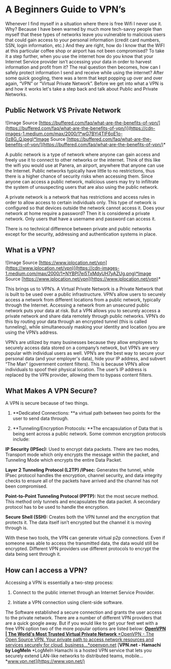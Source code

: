 
# A Beginners Guide to VPN’s

Whenever I find myself in a situation where there is free Wifi I never use it. Why? Because I have been warned by much more tech-savvy people than myself that these types of networks leave you vulnerable to malicious users that could gain access to your personal information (credit card numbers, SSN, login information, etc.) And they are right, how do I know that the WIFI at this particular coffee shop or airport has not been compromised? To take it a step further, when you use the internet how do you know that your Internet Service provider isn’t accessing your data in order to harvest information and profit from it? The real question then becomes, how can I safely protect information I send and receive while using the internet? After some quick googling, there was a term that kept popping up over and over again, “VPN” or “Virtual Private Network”. Before we get into what a VPN is and how it works let's take a step back and talk about Public and Private Networks.

## Public Network VS Private Network

![Image Source [https://buffered.com/faq/what-are-the-benefits-of-vpn/](https://buffered.com/faq/what-are-the-benefits-of-vpn/)](https://cdn-images-1.medium.com/max/2000/1*wG7BYi4TlF6oE1o-0z8G_Q.jpeg)*Image Source [https://buffered.com/faq/what-are-the-benefits-of-vpn/](https://buffered.com/faq/what-are-the-benefits-of-vpn/)*

A public network is a type of network where anyone can gain access and freely use it to connect to other networks or the internet. Think of this like the wifi you would use at Panera, an airport, anywhere that anyone can use the Internet. Public networks typically have little to no restrictions, thus there is a higher chance of security risks when accessing them. Since anyone can access a public network, malicious users may try to infiltrate the system of unsuspecting users that are also using the public network.

A private network is a network that has restrictions and access rules in order to allow access to certain individuals only. This type of network is configured so that devices outside the network cannot access it. Does your network at home require a password? Then it is considered a private network. Only users that have a username and password can access it.

There is no technical difference between private and public networks except for the security, addressing and authentication systems in place.

## What is a VPN?

![Image Source [https://www.iplocation.net/vpn](https://www.iplocation.net/vpn)](https://cdn-images-1.medium.com/max/2000/1*NYBPl7ei5TxMdyUH7yAZUg.png)*Image Source [https://www.iplocation.net/vpn](https://www.iplocation.net/vpn)*

This brings us to VPN’s. A Virtual Private Network is a Private Network that is built to be used over a public infrastructure. VPN’s allow users to securely access a network from different locations from a public network, typically through the Internet. Accessing a network from an unsecured public network puts your data at risk. But a VPN allows you to securely access a private network and share data remotely through public networks. VPN’s do this by routing your data through an encrypted tunnel (this is called tunneling), while simultaneously masking your identity and location (you are using the VPN’s address.

VPN’s are utilized by many businesses because they allow employees to securely access data stored on a company’s network, but VPN’s are very popular with individual users as well. VPN’s are the best way to secure your personal data (and your employer's data), hide your IP address, and subvert “The Man” (government content filters). This is because VPN’s allow individuals to spoof their physical location. The user’s IP address is replaced by the VPN provider, allowing them to bypass content filters.

## What Makes A VPN Secure?

A VPN is secure because of two things.

1. **Dedicated Connections: **a virtual path between two points for the user to send data through.

1. **Tunneling/Encryption Protocols: **The encapsulation of Data that is being sent across a public network. Some common encryption protocols include:

**IP Security (IPSec):** Used to encrypt data packets. There are two modes, Transport mode which only encrypts the message within the packet, and Tunneling Mode which encrypts the entire Data Packet.

**Layer 2 Tunneling Protocol (L2TP) /IPsec:** Generates the tunnel, while IPsec protocol handles the encryption, channel security, and data integrity checks to ensure all of the packets have arrived and the channel has not been compromised.

**Point-to-Point Tunneling Protocol (PPTP):** Not the most secure method. This method only tunnels and encapsulates the data packet. A secondary protocol has to be used to handle the encryption.

**Secure Shell (SSH):** Creates both the VPN tunnel and the encryption that protects it. The data itself isn’t encrypted but the channel it is moving through is.

With these two tools, the VPN can generate virtual p2p connections. Even if someone was able to access the transmitted data, the data would still be encrypted. Different VPN providers use different protocols to encrypt the data being sent through it.

## How can I access a VPN?

Accessing a VPN is essentially a two-step process:

1. Connect to the public internet through an Internet Service Provider.

1. Initiate a VPN connection using client-side software.

The Software established a secure connection and grants the user access to the private network. There are a number of different VPN providers that are a quick google away. But if you would like to get your feet wet with a free VPN option two of the more popular options are listed below:
[**OpenVPN | The World's Most Trusted Virtual Private Network**
*OpenVPN - The Open Source VPN. Your private path to access network resources and services securely for cloud, business…*openvpn.net](https://openvpn.net/)
[**VPN.net - Hamachi by LogMeIn**
*LogMeIn Hamachi is a hosted VPN service that lets you securely extend LAN-like networks to distributed teams, mobile…*www.vpn.net](https://www.vpn.net/)
